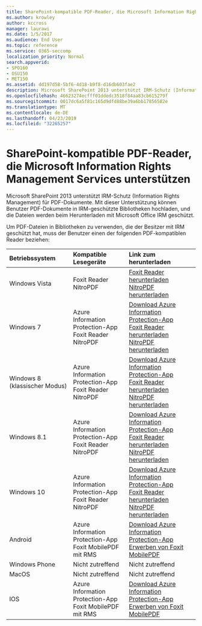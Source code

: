 ```yaml
---
title: SharePoint-kompatible PDF-Reader, die Microsoft Information Rights Management Services unterstützen
ms.author: krowley
author: kccross
manager: laurawi
ms.date: 1/5/2017
ms.audience: End User
ms.topic: reference
ms.service: O365-seccomp
localization_priority: Normal
search.appverid:
- SPO160
- OSU150
- MET150
ms.assetid: dd197d58-5bf6-4d18-b9f8-d16db603fae2
description: Microsoft SharePoint 2013 unterstützt IRM-Schutz (Information Rights Management) für PDF-Dokumente. Mit dieser Unterstützung können Benutzer PDF-Dokumente in IRM-geschützte Bibliotheken hochladen, und die Dateien werden beim Herunterladen mit Microsoft Office IRM geschützt.
ms.openlocfilehash: 46623274ecfff01ddedc3518f84aa83cb615279f
ms.sourcegitcommit: 0017dc6a5f81c165d9dfd88be39a6bb17856582e
ms.translationtype: MT
ms.contentlocale: de-DE
ms.lasthandoff: 04/23/2019
ms.locfileid: "32265257"
---
```

# <a name="sharepoint-compatible-pdf-readers-that-support-microsoft-information-rights-management-services"></a>SharePoint-kompatible PDF-Reader, die Microsoft Information Rights Management Services unterstützen

Microsoft SharePoint 2013 unterstützt IRM-Schutz (Information Rights Management) für PDF-Dokumente. Mit dieser Unterstützung können Benutzer PDF-Dokumente in IRM-geschützte Bibliotheken hochladen, und die Dateien werden beim Herunterladen mit Microsoft Office IRM geschützt.
  
Um PDF-Dateien in Bibliotheken zu verwenden, die der Besitzer mit IRM geschützt hat, muss der Benutzer einen der folgenden PDF-kompatiblen Reader beziehen:
  
|**Betriebssystem**|**Kompatible Lesegeräte**|**Link zum herunterladen**|
|:-----|:-----|:-----|
|Windows Vista  <br/> |Foxit Reader  <br/> NitroPDF  <br/> |[Foxit Reader herunterladen](https://go.microsoft.com/fwlink/?linkid=253210) <br/> [NitroPDF herunterladen](https://www.gonitro.com/pdf-reader) <br/> |
|Windows 7  <br/> |Azure Information Protection-App  <br/> Foxit Reader  <br/> NitroPDF  <br/> |[Download Azure Information Protection-App](https://go.microsoft.com/fwlink/?linkid=837797) <br/> [Foxit Reader herunterladen](https://go.microsoft.com/fwlink/?linkid=253210) <br/> [NitroPDF herunterladen](https://www.gonitro.com/pdf-reader) <br/> |
|Windows 8 (klassischer Modus)  <br/> |Azure Information Protection-App  <br/> Foxit Reader  <br/> NitroPDF  <br/> |[Download Azure Information Protection-App](https://go.microsoft.com/fwlink/?linkid=837797) <br/> [Foxit Reader herunterladen](https://go.microsoft.com/fwlink/?linkid=253210) <br/> [NitroPDF herunterladen](https://www.gonitro.com/pdf-reader) <br/> |
|Windows 8.1  <br/> |Azure Information Protection-App  <br/> Foxit Reader  <br/> NitroPDF  <br/> |[Download Azure Information Protection-App](https://go.microsoft.com/fwlink/?linkid=837797) <br/> [Foxit Reader herunterladen](https://go.microsoft.com/fwlink/?linkid=253210) <br/> [NitroPDF herunterladen](https://www.gonitro.com/pdf-reader) <br/> |
|Windows 10  <br/> |Azure Information Protection-App  <br/> Foxit Reader  <br/> NitroPDF  <br/> |[Download Azure Information Protection-App](https://go.microsoft.com/fwlink/?linkid=837797) <br/> [Foxit Reader herunterladen](https://go.microsoft.com/fwlink/?linkid=253210) <br/> [NitroPDF herunterladen](https://www.gonitro.com/pdf-reader) <br/> |
|Android  <br/> |Azure Information Protection-App  <br/> Foxit MobilePDF mit RMS  <br/> |[Download Azure Information Protection-App](https://go.microsoft.com/fwlink/?linkid=836827) <br/> [Erwerben von Foxit MobilePDF](https://play.google.com/store/apps/details?id=com.foxit.mobile.pdf.rms) <br/> |
|Windows Phone  <br/> |Nicht zutreffend  <br/> |Nicht zutreffend  <br/> |
|MacOS  <br/> |Nicht zutreffend  <br/> |Nicht zutreffend  <br/> |
|IOS  <br/> |Azure Information Protection-App  <br/> Foxit MobilePDF mit RMS  <br/> |[Download Azure Information Protection-App](https://go.microsoft.com/fwlink/?linkid=836828) <br/> [Erwerben von Foxit MobilePDF](https://play.google.com/store/apps/details?id=com.foxit.mobile.pdf.rms) <br/> |
   

